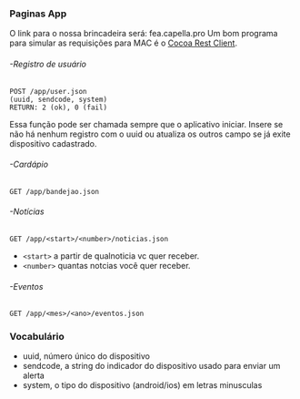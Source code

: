 ### Paginas App

O link para o nossa brincadeira será: fea.capella.pro
Um bom programa para simular as requisições para MAC é o [Cocoa Rest Client](https://code.google.com/p/cocoa-rest-client/).

###### -Registro de usuário
```
POST /app/user.json
(uuid, sendcode, system)
RETURN: 2 (ok), 0 (fail)
```
Essa função pode ser chamada sempre que o aplicativo iniciar. Insere se não há nenhum registro com o uuid ou atualiza os outros campo se já exite dispositivo cadastrado.

###### -Cardápio
```
GET /app/bandejao.json
```

###### -Notícias
```
GET /app/<start>/<number>/noticias.json
```
- ``<start>`` a partir de qualnoticia vc quer receber.
- ``<number>`` quantas notcias você quer receber.

###### -Eventos
```
GET /app/<mes>/<ano>/eventos.json
```

### Vocabulário

* uuid, número único do dispositivo
* sendcode, a string do indicador do dispositivo usado para enviar um alerta
* system, o tipo do dispositivo (android/ios) em letras minusculas
